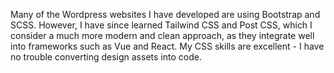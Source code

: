 Many of the Wordpress websites I have developed are using Bootstrap and SCSS. However, I have since learned Tailwind CSS and Post CSS, which I consider a much more modern and clean approach, as they integrate well into frameworks such as Vue and React. My CSS skills are excellent - I have no trouble converting design assets into code.